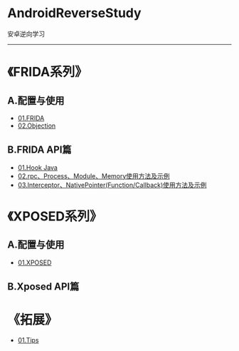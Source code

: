 # AndroidReverseStudy
安卓逆向学习

---

# 《FRIDA系列》
## A.配置与使用  
- [01.FRIDA](FRIDA/A01/README.md)
- [02.Objection](FRIDA/A02/README.md)

## B.FRIDA API篇
- [01.Hook Java](FRIDA/B01/README.md)
- [02.rpc、Process、Module、Memory使用方法及示例](FRIDA/B02/README.md)
- [03.Interceptor、NativePointer(Function/Callback)使用方法及示例](FRIDA/B03/README.md)


# 《XPOSED系列》
## A.配置与使用 
- [01.XPOSED]()

## B.Xposed API篇


# 《拓展》
- [01.Tips](TIPS/README.md)